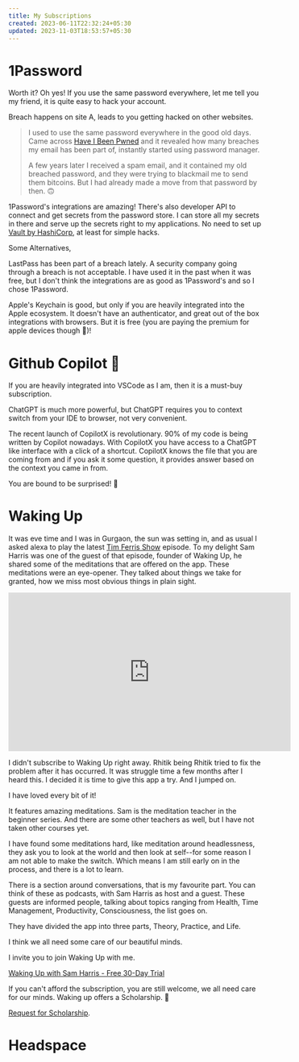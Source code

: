 ```yaml
---
title: My Subscriptions
created: 2023-06-11T22:32:24+05:30
updated: 2023-11-03T18:53:57+05:30
---
```

# 1Password

Worth it? Oh yes! If you use the same password everywhere, let me tell you my friend, it is quite easy to hack your account.

Breach happens on site A, leads to you getting hacked on other websites.

> I used to use the same password everywhere in the good old days. Came across [Have I Been Pwned](https://haveibeenpwned.com/)  and it revealed how many breaches my email has been part of, instantly started using password manager.
> 
> A few years later I received a spam email, and it contained my old breached password, and they were trying to blackmail me to send them bitcoins. But I had already made a move from that password by then. 🙃

1Password's integrations are amazing! There's also developer API to connect and get secrets from the password store. I can store all my secrets in there and serve up the secrets right to my applications. No need to set up [Vault by HashiCorp](https://www.vaultproject.io/), at least for simple hacks.

Some Alternatives,

LastPass has been part of a breach lately. A security company going through a breach is not acceptable. I have used it in the past when it was free, but I don't think the integrations are as good as 1Password's and so I chose 1Password.

Apple's Keychain is good, but only if you are heavily integrated into the Apple ecosystem. It doesn't have an authenticator, and great out of the box integrations with browsers. But it is free (you are paying the premium for apple devices though 🤫)!

# Github Copilot 🦾

If you are heavily integrated into VSCode as I am, then it is a must-buy subscription.

ChatGPT is much more powerful, but ChatGPT requires you to context switch from your IDE to browser, not very convenient. 

The recent launch of CopilotX is revolutionary. 90% of my code is being written by Copilot nowadays. With CopilotX you have access to a ChatGPT like interface with a click of a shortcut. CopilotX knows the file that you are coming from and if you ask it some question, it provides answer based on the context you came in from.

You are bound to be surprised! 🤯

# Waking Up

It was eve time and I was in Gurgaon, the sun was setting in, and as usual I asked alexa to play the latest [Tim Ferris Show]() episode. To my delight Sam Harris was one of the guest of that episode, founder of Waking Up, he shared some of the meditations that are offered on the app. These meditations were an eye-opener. They talked about things we take for granted, how we miss most obvious things in plain sight.


<iframe width="560" height="315" src="https://www.youtube.com/embed/hNcZ-qiy6yc?start=610" title="YouTube video player" frameborder="0" allow="accelerometer; autoplay; clipboard-write; encrypted-media; gyroscope; picture-in-picture; web-share" allowfullscreen></iframe>

I didn't subscribe to Waking Up right away. Rhitik being Rhitik tried to fix the problem after it has occurred. It was struggle time a few months after I heard this. I decided it is time to give this app a try. And I jumped on.

I have loved every bit of it!

It features amazing meditations. Sam is the meditation teacher in the beginner series. And there are some other teachers as well, but I have not taken other courses yet.

I have found some meditations hard, like meditation around headlessness, they ask you to look at the world and then look at self--for some reason I am not able to make the switch. Which means I am still early on in the process, and there is a lot to learn.

There is a section around conversations, that is my favourite part. You can think of these as podcasts, with Sam Harris as host and a guest. These guests are informed people, talking about topics ranging from Health, Time Management, Productivity, Consciousness, the list goes on.

They have divided the app into three parts, Theory, Practice, and Life.

I think we all need some care of our beautiful minds.

I invite you to join Waking Up with me.

[Waking Up with Sam Harris - Free 30-Day Trial](https://dynamic.wakingup.com/shareOpenAccess/SC07A7834)

If you can't afford the subscription, you are still welcome, we all need care for our minds. Waking up offers a Scholarship. 💞

[Request for Scholarship](https://app.wakingup.com/scholarship).

# Headspace
